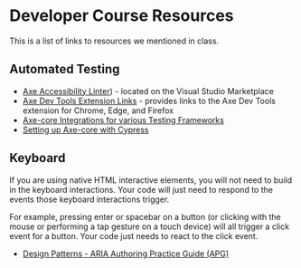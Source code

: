 # Developer Course Resources

This is a list of links to resources we mentioned in class.

## Automated Testing

* [Axe Accessibility Linter](https://marketplace.visualstudio.com/items?itemName=deque-systems.vscode-axe-linter)) - located on the Visual Studio Marketplace
* [Axe Dev Tools Extension Links](https://www.deque.com/axe/browser-extensions/)  - provides links to the Axe Dev Tools extension for Chrome, Edge, and Firefox
* [Axe-core Integrations for various Testing Frameworks](https://www.deque.com/axe/core-documentation/integrations/)
* [Setting up Axe-core with Cypress](https://timdeschryver.dev/blog/setting-up-cypress-with-axe-for-accessibility#set-up)

## Keyboard

If you are using native HTML interactive elements, you will not need to build in the keyboard interactions. Your code will just need to respond to the events those keyboard interactions trigger.

For example, pressing enter or spacebar on a button (or clicking with the mouse or performing a tap gesture on a touch device) will all trigger a click event for a button. Your code just needs to react to the click event.

* [Design Patterns - ARIA Authoring Practice Guide (APG)](https://www.w3.org/WAI/ARIA/apg/patterns/)